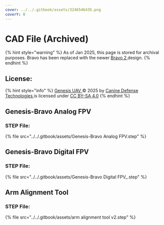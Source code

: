 ```yaml
---
cover: ../../.gitbook/assets/3246546435.png
coverY: 0
---
```


# CAD File (Archived)

{% hint style="warning" %}
As of Jan 2025, this page is stored for archival purposes. Bravo has been replaced with the newer [Bravo 2 ](../bravo-v2/)design.
{% endhint %}

## License:

{% hint style="info" %}
[Genesis UAV ](https://docs.k9defense.tech/v/genesis/)© 2025 by [Canine Defense Technologies ](https://www.k9defense.tech/)is licensed under [CC BY-SA 4.0](https://creativecommons.org/licenses/by-sa/4.0/?ref=chooser-v1)
{% endhint %}

## Genesis-Bravo Analog FPV

### STEP File:

{% file src="../../.gitbook/assets/Genesis-Bravo Analog FPV.step" %}



## Genesis-Bravo Digital FPV

### STEP File:

{% file src="../../.gitbook/assets/Genesis-Bravo Digital FPV_.step" %}



## Arm Alignment Tool

### STEP File:

{% file src="../../.gitbook/assets/arm alignment tool v2.step" %}

